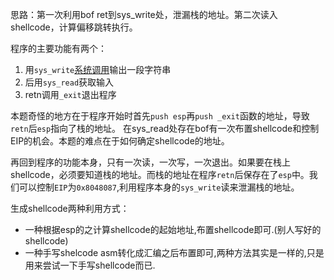 思路：第一次利用bof ret到sys_write处，泄漏栈的地址。第二次读入shellcode，计算偏移跳转执行。

程序的主要功能有两个：    
1. 用`sys_write`[系统调用](http://syscalls.kernelgrok.com/)输出一段字符串  
2. 后用`sys_read`获取输入  
3. retn调用`_exit`退出程序  

本题奇怪的地方在于程序开始时首先`push esp`再`push _exit`函数的地址，导致`retn`后`esp`指向了栈的地址。
在sys_read处存在bof有一次布置shellcode和控制EIP的机会。本题的难点在于如何确定shellcode的地址。

再回到程序的功能本身，只有一次读，一次写，一次退出。如果要在栈上shellcode，必须要知道栈的地址。而栈的地址在程序`retn`后保存在了`esp`中。我们可以控制`EIP`为`0x8048087`,利用程序本身的`sys_write`读来泄漏栈的地址。

生成shellcode两种利用方式：

- 一种根据esp的之计算shellcode的起始地址,布置shellcode即可.(别人写好的shellcode)
- 一种手写shelcode asm转化成汇编之后布置即可,两种方法其实是一样的,只是用来尝试一下手写shellcode而已.